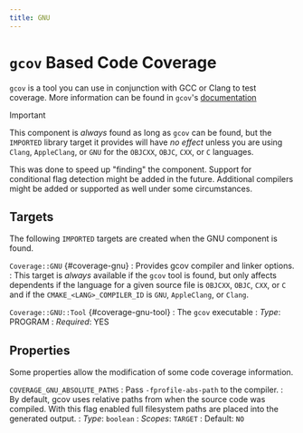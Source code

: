 ```yaml
---
title: GNU
---
```


# `gcov` Based Code Coverage

`gcov` is a tool you can use in conjunction with GCC or Clang to test coverage.
More information can be found in `gcov`'s
[documentation](https://gcc.gnu.org/onlinedocs/gcc/Gcov.html)

> [!IMPORTANT]
> This component is *always* found as long as `gcov` can be found, but the
> `IMPORTED` library target it provides will have *no effect* unless you are
> using `Clang`, `AppleClang`, or `GNU` for the `OBJCXX`, `OBJC`, `CXX`, or `C`
> languages.
>
> This was done to speed up "finding" the component. Support for conditional
> flag detection might be added in the future. Additional compilers might be
> added or supported as well under some circumstances.

## Targets

The following `IMPORTED` targets are created when the GNU component is found.

`Coverage::GNU` {#coverage-gnu}
: Provides gcov compiler and linker options.
: This target is *always* available if the `gcov` tool is found, but only
affects dependents if the language for a given source file is `OBJCXX`, `OBJC`,
`CXX`, or `C` and if the `CMAKE_<LANG>_COMPILER_ID` is `GNU`, `AppleClang`, or
`Clang`.

`Coverage::GNU::Tool` {#coverage-gnu-tool}
: The `gcov` executable
: *Type*: PROGRAM
: *Required*: YES

## Properties

Some properties allow the modification of some code coverage information.

`COVERAGE_GNU_ABSOLUTE_PATHS`
: Pass `-fprofile-abs-path` to the compiler.
: By default, gcov uses relative paths from when the source code was compiled.
  With this flag enabled full filesystem paths are placed into the generated
  output.
: *Type*: `boolean`
: *Scopes*: `TARGET`
: Default: `NO`
